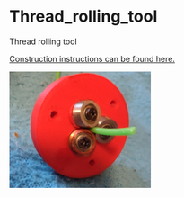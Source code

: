 # Thread_rolling_tool
Thread rolling tool

[Construction instructions can be found here. ](https://github.com/arsi-apli/Thread_rolling_tool/wiki)

<img src="https://github.com/arsi-apli/Thread_rolling_tool/blob/main/photos/IMG_0.png?raw=true" width="50%" height="50%">


